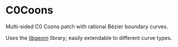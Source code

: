 # C0Coons
Multi-sided C0 Coons patch with rational Bézier boundary curves.

Uses the [libgeom](http://github.com/salvipeter/libgeom) library; easily extendable to different curve types.
